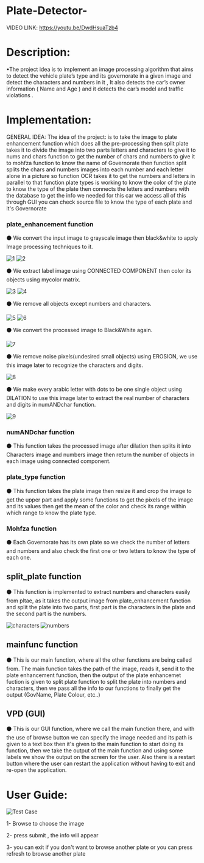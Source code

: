 # Plate-Detector-

VIDEO LINK: https://youtu.be/DwdHsuaTzb4


# Description:
•The project idea is to implement an image processing algorithm that aims to detect the vehicle plate’s type and its governorate in a given image and detect the characters and numbers in it , It also detects the car’s owner information ( Name and Age ) and it detects the car’s model and traffic violations .



# Implementation:
GENERAL IDEA: The idea of the project: is to take the image to plate enhancement function which does all the pre-processing then split plate takes it to divide the image into two parts letters and characters
to give it to nums and chars function to get the number of chars and numbers to give it to mohfza function to know the name of Governorate
then function split splits the chars and numbers images into each number and each letter alone in a picture so function OCR takes it to get the numbers and letters
in parallel to that function plate types is working to know the color of the plate to know the type of the plate 
then connects the letters and numbers with the database to get the info we needed for this car we access all of this through GUI
you can check source file to know the type of each plate and it's Governorate

### plate_enhancement function
⚫ We convert the input image to grayscale image then black&white to apply Image processing techniques to it.

![1](https://github.com/PassantElBaroudy/Plate-Detector-/blob/main/source/screenshots/2.png)
![2](https://github.com/PassantElBaroudy/Plate-Detector-/blob/main/source/screenshots/3.png)
 
⚫ We extract label image using CONNECTED COMPONENT then color its objects using mycolor matrix.

![3](https://github.com/PassantElBaroudy/Plate-Detector-/blob/main/source/screenshots/4.png)
![4](https://github.com/PassantElBaroudy/Plate-Detector-/blob/main/source/screenshots/5.png)
 
⚫ We remove all objects except numbers and characters.

![5](https://github.com/PassantElBaroudy/Plate-Detector-/blob/main/source/screenshots/6.png)
![6](https://github.com/PassantElBaroudy/Plate-Detector-/blob/main/source/screenshots/7.png)
 
⚫ We convert the processed image to Black&White again.

![7](https://github.com/PassantElBaroudy/Plate-Detector-/blob/main/source/screenshots/8.png)
 
⚫ We remove noise pixels(undesired small objects) using EROSION, we use this image later to recognize the characters and digits.

![8](https://github.com/PassantElBaroudy/Plate-Detector-/blob/main/source/screenshots/9.png)
 
⚫ We make every arabic letter with dots to be one single object using DILATION to use this image later to extract the real number of characters and digits in numANDchar function.

![9](https://github.com/PassantElBaroudy/Plate-Detector-/blob/main/source/screenshots/10.png)

### numANDchar function
⚫ This function takes the processed image after dilation then splits it into Characters image and numbers image then return the number of objects in each image using connected component. 

### plate_type function
⚫ This function takes the plate image then resize it and crop the image to get the upper part and apply some functions to get the pixels of the image and its values then 
get the mean of the color and check its range within which range to know the plate type.

### Mohfza function
⚫ Each Governorate has its own plate so we check the number of letters and numbers and also check the first one or two letters to know the type of each one.


## split_plate function
⚫ This function is implemented to extract numbers and characters easily from pltae, as it takes the output image from plate_enhancement function and split the plate into two parts, first part is the characters in the plate and the second part is the numbers.


![characters](https://github.com/PassantElBaroudy/Plate-Detector-/blob/main/source/chars.png)
![numbers](https://github.com/PassantElBaroudy/Plate-Detector-/blob/main/source/nums.png)

## mainfunc function
⚫ This is our main function, where all the other functions are being called from. The main function takes the path of the image, reads it, send it to the plate enhancement function, then the output of the plate enhancemet fuction is given to split plate function to split the plate into numbers and characters, then we pass all the info to our functions to finally get the output (GovName, Plate Colour, etc..)

## VPD (GUI)
⚫ This is our GUI function, where we call the main function there, and with the use of browse button we can specify the image needed and its path is given to a text box then it's given to the main function to start doing its function, then we take the output of the main function and using some labels we show the output on the screen for the user. 
Also there is a restart button where the user can restart the application without having to exit and re-open the application.

# User Guide:
![Test Case](https://github.com/PassantElBaroudy/Plate-Detector-/blob/main/source/CaptureVPD.JPG)


1- Browse to choose the image 

2- press submit , the info will appear

3- you can exit if you don't want to browse another plate or you can press refresh to browse another plate


